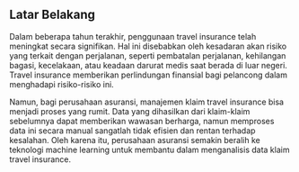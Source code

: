 ## Latar Belakang


Dalam beberapa tahun terakhir, penggunaan travel insurance telah meningkat secara signifikan. Hal ini disebabkan oleh kesadaran akan risiko yang terkait dengan perjalanan, seperti pembatalan perjalanan, kehilangan bagasi, kecelakaan, atau keadaan darurat medis saat berada di luar negeri. Travel insurance memberikan perlindungan finansial bagi pelancong dalam menghadapi risiko-risiko ini.

Namun, bagi perusahaan asuransi, manajemen klaim travel insurance bisa menjadi proses yang rumit. Data yang dihasilkan dari klaim-klaim sebelumnya dapat memberikan wawasan berharga, namun memproses data ini secara manual sangatlah tidak efisien dan rentan terhadap kesalahan.
Oleh karena itu, perusahaan asuransi semakin beralih ke teknologi machine learning untuk membantu dalam menganalisis data klaim travel insurance.

